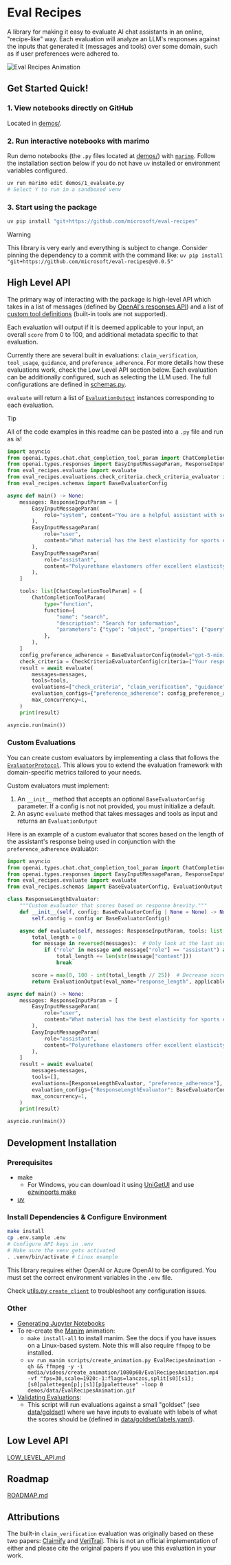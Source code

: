 # Eval Recipes

A library for making it easy to evaluate AI chat assistants in an online, "recipe-like" way.
Each evaluation will analyze an LLM's responses against the inputs that generated it (messages and tools) over some domain, such as if user preferences were adhered to.

![Eval Recipes Animation](demos/data/EvalRecipesAnimation.gif)


## Get Started Quick!

### 1. View notebooks directly on GitHub

Located in [demos/](./demos).

### 2. Run interactive notebooks with marimo

Run demo notebooks (the `.py` files located at [demos/](./demos)) with [`marimo`](https://docs.marimo.io/getting_started/installation/).
Follow the installation section below if you do not have `uv` installed or environment variables configured.

```bash
uv run marimo edit demos/1_evaluate.py
# Select Y to run in a sandboxed venv
```

### 3. Start using the package

```bash
uv pip install "git+https://github.com/microsoft/eval-recipes"
```

> [!WARNING]
> This library is very early and everything is subject to change. Consider pinning the dependency to a commit with the command like: `uv pip install "git+https://github.com/microsoft/eval-recipes@v0.0.5"`


## High Level API

The primary way of interacting with the package is high-level API which takes in a list of messages
(defined by [OpenAI's responses API](https://platform.openai.com/docs/api-reference/responses/create#responses_create-input))
and a list of [custom tool definitions](https://platform.openai.com/docs/api-reference/responses/create#responses_create-tools) (built-in tools are not supported).

Each evaluation will output if it is deemed applicable to your input, an overall `score` from 0 to 100, and additional metadata specific to that evaluation.

Currently there are several built in evaluations: `claim_verification`, `tool_usage`, `guidance`, and `preference_adherence`.
For more details how these evaluations work, check the Low Level API section below.
Each evaluation can be additionally configured, such as selecting the LLM used. The full configurations are defined in [schemas.py](./eval_recipes/schemas.py).

`evaluate` will return a list of [`EvaluationOutput`](./eval_recipes/schemas.py) instances corresponding to each evaluation.


> [!TIP]
> All of the code examples in this readme can be pasted into a `.py` file and run as is!

```python
import asyncio
from openai.types.chat.chat_completion_tool_param import ChatCompletionToolParam
from openai.types.responses import EasyInputMessageParam, ResponseInputParam
from eval_recipes.evaluate import evaluate
from eval_recipes.evaluations.check_criteria.check_criteria_evaluator import CheckCriteriaEvaluatorConfig
from eval_recipes.schemas import BaseEvaluatorConfig

async def main() -> None:
    messages: ResponseInputParam = [
        EasyInputMessageParam(
            role="system", content="You are a helpful assistant with search and document editing capabilities."
        ),
        EasyInputMessageParam(
            role="user",
            content="What material has the best elasticity for sports equipment? Please keep your response concise.",
        ),
        EasyInputMessageParam(
            role="assistant",
            content="Polyurethane elastomers offer excellent elasticity with 85% energy return and high durability.",
        ),
    ]

    tools: list[ChatCompletionToolParam] = [
        ChatCompletionToolParam(
            type="function",
            function={
                "name": "search",
                "description": "Search for information",
                "parameters": {"type": "object", "properties": {"query": {"type": "string"}}, "required": ["query"]},
            },
        ),
    ]
    config_preference_adherence = BaseEvaluatorConfig(model="gpt-5-mini")  # Sample config
    check_criteria = CheckCriteriaEvaluatorConfig(criteria=["Your response should be at least one paragraph long."])
    result = await evaluate(
        messages=messages,
        tools=tools,
        evaluations=["check_criteria", "claim_verification", "guidance", "preference_adherence", "tool_usage"],
        evaluation_configs={"preference_adherence": config_preference_adherence, "check_criteria": check_criteria},
        max_concurrency=1,
    )
    print(result)

asyncio.run(main())
```


### Custom Evaluations

You can create custom evaluators by implementing a class that follows the [`EvaluatorProtocol`](./eval_recipes/schemas.py).
This allows you to extend the evaluation framework with domain-specific metrics tailored to your needs.

Custom evaluators must implement:
1. An `__init__` method that accepts an optional `BaseEvaluatorConfig` parameter. If a config is not not provided, you must initialize a default.
2. An async `evaluate` method that takes messages and tools as input and returns an `EvaluationOutput`

Here is an example of a custom evaluator that scores based on the length of the assistant's response being used in conjunction with the `preference_adherence` evaluator:

```python
import asyncio
from openai.types.chat.chat_completion_tool_param import ChatCompletionToolParam
from openai.types.responses import EasyInputMessageParam, ResponseInputParam
from eval_recipes.evaluate import evaluate
from eval_recipes.schemas import BaseEvaluatorConfig, EvaluationOutput

class ResponseLengthEvaluator:
    """Custom evaluator that scores based on response brevity."""
    def __init__(self, config: BaseEvaluatorConfig | None = None) -> None:
        self.config = config or BaseEvaluatorConfig()

    async def evaluate(self, messages: ResponseInputParam, tools: list[ChatCompletionToolParam]) -> EvaluationOutput:
        total_length = 0
        for message in reversed(messages):  # Only look at the last assistant message
            if ("role" in message and message["role"] == "assistant") and message.get("content"):
                total_length += len(str(message["content"]))
                break

        score = max(0, 100 - int(total_length // 25))  # Decrease score as length increases
        return EvaluationOutput(eval_name="response_length", applicable=True, score=score, metadata={})

async def main() -> None:
    messages: ResponseInputParam = [
        EasyInputMessageParam(
            role="user",
            content="What material has the best elasticity for sports equipment? Please keep your response concise.",
        ),
        EasyInputMessageParam(
            role="assistant",
            content="Polyurethane elastomers offer excellent elasticity with 85% energy return and high durability.",
        ),
    ]
    result = await evaluate(
        messages=messages,
        tools=[],
        evaluations=[ResponseLengthEvaluator, "preference_adherence"],
        evaluation_configs={"ResponseLengthEvaluator": BaseEvaluatorConfig(model="gpt-5-mini")},
        max_concurrency=1,
    )
    print(result)

asyncio.run(main())
```


## Development Installation
### Prerequisites
- make
  - For Windows, you can download it using [UniGetUI](https://github.com/marticliment/UnigetUI) and use [ezwinports make](https://github.com/microsoft/winget-pkgs/tree/master/manifests/e/ezwinports/make)
- [uv](https://docs.astral.sh/uv/getting-started/installation/)

### Install Dependencies & Configure Environment

```bash
make install
cp .env.sample .env
# Configure API keys in .env
# Make sure the venv gets activated
. .venv/bin/activate # Linux example
```

This library requires either OpenAI or Azure OpenAI to be configured. You must set the correct environment variables in the `.env` file.

Check [utils.py `create_client`](./eval_recipes/utils/llm.py) to troubleshoot any configuration issues.

### Other

- [Generating Jupyter Notebooks](./docs/NOTEBOOKS.md)
- To re-create the [Manim](https://www.manim.community/) animation:
  - `make install-all` to install manim. See the docs if you have issues on a Linux-based system. Note this will also require `ffmpeg` to be installed.
  - `uv run manim scripts/create_animation.py EvalRecipesAnimation -qh && ffmpeg -y -i media/videos/create_animation/1080p60/EvalRecipesAnimation.mp4 -vf "fps=30,scale=1920:-1:flags=lanczos,split[s0][s1];[s0]palettegen[p];[s1][p]paletteuse" -loop 0 demos/data/EvalRecipesAnimation.gif`
- [Validating Evaluations](./tests/validate_evaluations.py):
  - This script will run evaluations against a small "goldset" (see [data/goldset](data/goldset/)) where we have inputs to evaluate with labels of what the scores should be (defined in [data/goldset/labels.yaml](data/goldset/labels.yaml)).


## Low Level API

[LOW_LEVEL_API.md](./docs/LOW_LEVEL_API.md)


## Roadmap

[ROADMAP.md](./docs/ROADMAP.md)


## Attributions

The built-in `claim_verification` evaluation was originally based on these two papers: [Claimify](https://arxiv.org/abs/2502.10855) and [VeriTrail](https://arxiv.org/abs/2505.21786). This is not an official implementation of either and please cite the original papers if you use this evaluation in your work.
